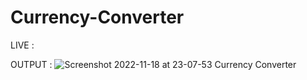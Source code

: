 # Currency-Converter
LIVE :

OUTPUT : 
![Screenshot 2022-11-18 at 23-07-53 Currency Converter](https://user-images.githubusercontent.com/100374421/202773318-473ca502-fd87-46f6-88e7-007785ccd129.png)
